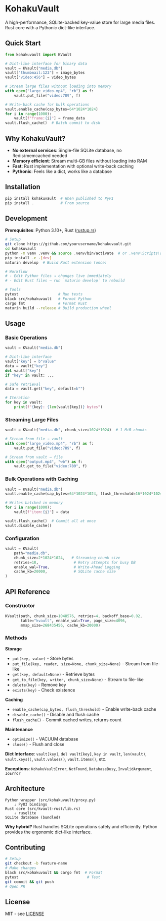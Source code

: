 # KohakuVault

A high-performance, SQLite-backed key-value store for large media files. Rust core with a Pythonic dict-like interface.

## Quick Start

```python
from kohakuvault import KVault

# Dict-like interface for binary data
vault = KVault("media.db")
vault["thumbnail:123"] = image_bytes
vault["video:456"] = video_bytes

# Stream large files without loading into memory
with open("large_video.mp4", "rb") as f:
    vault.put_file("video:789", f)

# Write-back cache for bulk operations
vault.enable_cache(cap_bytes=64*1024*1024)
for i in range(1000):
    vault[f"frame:{i}"] = frame_data
vault.flush_cache()  # Batch commit to disk
```

## Why KohakuVault?

- **No external services**: Single-file SQLite database, no Redis/memcached needed
- **Memory efficient**: Stream multi-GB files without loading into RAM
- **Fast**: Rust implementation with optional write-back caching
- **Pythonic**: Feels like a dict, works like a database

## Installation

```bash
pip install kohakuvault  # When published to PyPI
pip install .            # From source
```

## Development

**Prerequisites**: Python 3.10+, Rust ([rustup.rs](https://rustup.rs/))

```bash
# Setup
git clone https://github.com/yourusername/kohakuvault.git
cd kohakuvault
python -m venv .venv && source .venv/bin/activate  # or .venv\Scripts\activate on Windows
pip install -e .[dev]
maturin develop  # Build Rust extension (once)

# Workflow
# - Edit Python files → changes live immediately
# - Edit Rust files → run `maturin develop` to rebuild

# Tools
pytest                  # Run tests
black src/kohakuvault   # Format Python
cargo fmt               # Format Rust
maturin build --release # Build production wheel
```

## Usage

### Basic Operations

```python
vault = KVault("media.db")

# Dict-like interface
vault["key"] = b"value"
data = vault["key"]
del vault["key"]
if "key" in vault: ...

# Safe retrieval
data = vault.get("key", default=b"")

# Iteration
for key in vault:
    print(f"{key}: {len(vault[key])} bytes")
```

### Streaming Large Files

```python
vault = KVault("media.db", chunk_size=1024*1024)  # 1 MiB chunks

# Stream from file → vault
with open("large_video.mp4", "rb") as f:
    vault.put_file("video:789", f)

# Stream from vault → file
with open("output.mp4", "wb") as f:
    vault.get_to_file("video:789", f)
```

### Bulk Operations with Caching

```python
vault = KVault("media.db")
vault.enable_cache(cap_bytes=64*1024*1024, flush_threshold=16*1024*1024)

# Writes batched in memory
for i in range(1000):
    vault[f"item:{i}"] = data

vault.flush_cache()  # Commit all at once
vault.disable_cache()
```

### Configuration

```python
vault = KVault(
    path="media.db",
    chunk_size=2*1024*1024,   # Streaming chunk size
    retries=10,                # Retry attempts for busy DB
    enable_wal=True,           # Write-Ahead Logging
    cache_kb=20000,            # SQLite cache size
)
```

## API Reference

### Constructor

```python
KVault(path, chunk_size=1048576, retries=4, backoff_base=0.02,
       table="kvault", enable_wal=True, page_size=4096,
       mmap_size=268435456, cache_kb=20000)
```

### Methods

**Storage**
- `put(key, value)` - Store bytes
- `put_file(key, reader, size=None, chunk_size=None)` - Stream from file-like
- `get(key, default=None)` - Retrieve bytes
- `get_to_file(key, writer, chunk_size=None)` - Stream to file-like
- `delete(key)` - Remove key
- `exists(key)` - Check existence

**Caching**
- `enable_cache(cap_bytes, flush_threshold)` - Enable write-back cache
- `disable_cache()` - Disable and flush cache
- `flush_cache()` - Commit cached writes, returns count

**Maintenance**
- `optimize()` - VACUUM database
- `close()` - Flush and close

**Dict Interface**: `vault[key]`, `del vault[key]`, `key in vault`, `len(vault)`, `vault.keys()`, `vault.values()`, `vault.items()`, etc.

**Exceptions**: `KohakuVaultError`, `NotFound`, `DatabaseBusy`, `InvalidArgument`, `IoError`

## Architecture

```
Python wrapper (src/kohakuvault/proxy.py)
    ↓ PyO3 bindings
Rust core (src/kvault-rust/lib.rs)
    ↓ rusqlite
SQLite database (bundled)
```

**Why hybrid?** Rust handles SQLite operations safely and efficiently. Python provides the ergonomic dict-like interface.

## Contributing

```bash
# Setup
git checkout -b feature-name
# Make changes
black src/kohakuvault && cargo fmt  # Format
pytest                               # Test
git commit && git push
# Open PR
```

## License

MIT - see [LICENSE](LICENSE)
